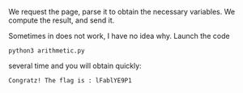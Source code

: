 We request the page, parse it to obtain the necessary variables. We compute the result, and send it.

Sometimes in does not work, I have no idea why. Launch the code

```
python3 arithmetic.py
```

several time and you will obtain quickly:

```
Congratz! The flag is : lFablYE9P1
```
